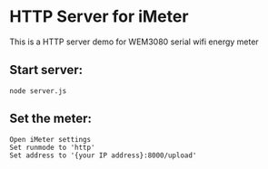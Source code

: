 # HTTP Server for iMeter
This is a HTTP server demo for WEM3080 serial wifi energy meter


## Start server:

    node server.js

## Set the meter:
    
    Open iMeter settings
    Set runmode to 'http'
    Set address to '{your IP address}:8000/upload'